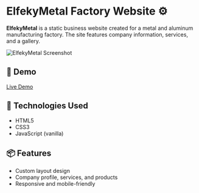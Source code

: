 # ElfekyMetal Factory Website ⚙️

**ElfekyMetal** is a static business website created for a metal and aluminum manufacturing factory. The site features company information, services, and a gallery.

![ElfekyMetal Screenshot](https://your-image-link-here.com)

## 🔗 Demo

[Live Demo](https://ziaadwael.github.io/ElfekyMetal)

## 🚀 Technologies Used

- HTML5
- CSS3
- JavaScript (vanilla)

## 📦 Features

- Custom layout design
- Company profile, services, and products
- Responsive and mobile-friendly
